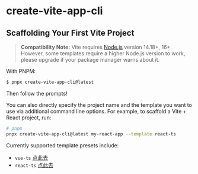 # create-vite-app-cli

## Scaffolding Your First Vite Project

> **Compatibility Note:**
> Vite requires [Node.js](https://nodejs.org/en/) version 14.18+, 16+. However, some templates require a higher Node.js version to work, please upgrade if your package manager warns about it.

With PNPM:

```bash
$ pnpx create-vite-app-cli@latest
```

Then follow the prompts!

You can also directly specify the project name and the template you want to use via additional command line options. For example, to scaffold a Vite + React project, run:

```bash
# pnpm
pnpx create-vite-app-cli@latest my-react-app --template react-ts
```

Currently supported template presets include:

- `vue-ts` [点此去](https://github.com/rookie-luochao/create-vite-app-cli/tree/master/template-vue-ts)
- `react-ts` [点此去](https://github.com/rookie-luochao/create-vite-app-cli/tree/master/template-react-ts)
